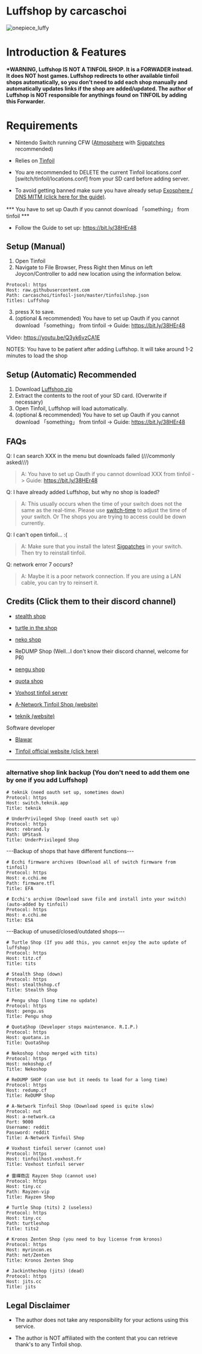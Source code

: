 # Luffshop by carcaschoi

![onepiece_luffy](https://user-images.githubusercontent.com/64573431/154498348-f01ae187-f3af-441a-8334-9711695a23fd.png)

# Introduction & Features

#### *WARNING, Luffshop IS NOT A TINFOIL SHOP. It is a FORWADER instead. It does NOT host games. Luffshop redirects to other available tinfoil shops automatically, so you don't need to add each shop manually and automatically updates links if the shop are added/updated. The author of Luffshop is NOT responsible for anythings found on TINFOIL by adding this Forwarder.

# Requirements

* Nintendo Switch running CFW ([Atmosphere](https://github.com/Atmosphere-NX/Atmosphere/releases) with [Sigpatches](https://github.com/ITotalJustice/patches/releases) recommended)

* Relies on [Tinfoil](https://tinfoil.io) 

* You are recommended to DELETE the current Tinfoil locations.conf [switch/tinfoil/locations.conf] from your SD card before adding server.

* To avoid getting banned make sure you have already setup [Exosphere / DNS MITM (click here for the guide)](https://rentry.org/ExosphereDNSMITM).

*** You have to set up Oauth if you cannot download  「something」  from tinfoil ***
* Follow the Guide to set up: https://bit.ly/38HEr48


## Setup (Manual)

1. Open Tinfoil
2. Navigate to File Browser, Press Right then Minus on left Joycon/Controller to add new location using the information below.
```
Protocol: https
Host: raw.githubusercontent.com
Path: carcaschoi/tinfoil-json/master/tinfoilshop.json
Titles: Luffshop
```
3. press X to save.
4. (optional & recommended) You have to set up Oauth if you cannot download  「something」  from tinfoil -> Guide: https://bit.ly/38HEr48

Video: https://youtu.be/Q3yk6vzCA1E


NOTES: You have to be patient after adding Luffshop. It will take around 1-2 minutes to load the shop


## Setup (Automatic) Recommended

1. Download [Luffshop.zip](https://github.com/carcaschoi/tinfoil-json/raw/main/luffshop.zip)
2. Extract the contents to the root of your SD card. (Overwrite if necessary)
3. Open Tinfoil, Luffshop will load automatically.
4. (optional & recommended) You have to set up Oauth if you cannot download  「something」  from tinfoil -> Guide: https://bit.ly/38HEr48

## FAQs

Q: I can search XXX in the menu but downloads failed (///commonly asked///)

> A: You have to set up Oauth if you cannot download  XXX  from tinfoil -> Guide: https://bit.ly/38HEr48

Q: I have already added Luffshop, but why no shop is loaded?

> A: This usually occurs when the time of your switch does not the same as the real-time. Please use [switch-time](https://github.com/3096/switch-time) to adjust the time of your switch. Or The shops you are trying to access could be down currently.


Q: I can't open tinfoil... :(

> A: Make sure that you install the latest [Sigpatches](https://github.com/ITotalJustice/patches/releases/latest) in your switch. Then try to reinstall tinfoil.


Q: network error 7 occurs?

> A: Maybe it is a poor network connection. If you are using a LAN cable, you can try to reinsert it.


## Credits (Click them to their discord channel)

* [stealth shop](https://discord.gg/EZMAupDvWE)

* [turtle in the shop](https://discord.gg/QFXjFa3Jkh)

* [neko shop](https://discord.gg/pytKu48eMk)

* ReDUMP Shop (Well...I don't know their discord channel, welcome for PR)

* [pengu shop](https://discord.gg/VAadvt9KFH)

* [quota shop](https://discord.gg/kjvT5ah)

* [Voxhost tinfoil server](https://tinfoil.voxhost.fr/discord)


* [A-Network Tinfoil Shop (website)](https://a-network.ca/switch.php)

* [teknik (website)](https://teknik.app)


Software developer

* [Blawar](https://github.com/blawar)

* [Tinfoil official website (click here)](https://tinfoil.io)

---------------------------------------------


### alternative shop link backup (You don't need to add them one by one if you add Luffshop)

```
# teknik (need oauth set up, sometimes down)
Protocol: https
Host: switch.teknik.app
Title: teknik
```


```
# UnderPrivileged Shop (need oauth set up)
Protocol: https
Host: rebrand.ly
Path: UPStash
Title: UnderPrivileged Shop
```

---Backup of shops that have different functions---

```
# Ecchi firmware archives (Download all of switch firmware from tinfoil)
Protocol: https
Host: e.cchi.me
Path: firmware.tfl
Title: EFA
```

```
# Ecchi's archive (Download save file and install into your switch)(auto-added by tinfoil)
Protocol: https
Host: e.cchi.me
Title: ESA
```


---Backup of unused/closed/outdated shops---
```
# Turtle Shop (If you add this, you cannot enjoy the auto update of luffshop)
Protocol: https
Host: titz.cf
Title: tits
```
```
# Stealth Shop (down)
Protocol: https
Host: stealthshop.cf
Title: Stealth Shop
```
```
# Pengu shop (long time no update)
Protocol: https
Host: pengu.us
Title: Pengu shop
```
```
# QuotaShop (Developer stops maintenance. R.I.P.)
Protocol: https
Host: quotanx.in
Title: QuotaShop
```

```
# Nekoshop (shop merged with tits)
Protocol: https
Host: nekoshop.cf
Title: Nekoshop
```

```
# ReDUMP SHOP (can use but it needs to load for a long time)
Protocol: https
Host: redump.cf
Title: ReDUMP Shop
```

```
# A-Network Tinfoil Shop (Download speed is quite slow)
Protocol: nut
Host: a-network.ca
Port: 9000
Username: reddit
Password: reddit
Title: A-Network Tinfoil Shop
```

```
# Voxhost tinfoil server (cannot use)
Protocol: https
Host: tinfoilhost.voxhost.fr
Title: Voxhost tinfoil server
```

```
# 雷禪商店 Rayzen Shop (cannot use)
Protocol: https
Host: tiny.cc
Path: Rayzen-vip
Title: Rayzen Shop
```

```
# Turtle Shop (tits) 2 (useless)
Protocol: https
Host: tiny.cc
Path: turtleshop
Title: tits2
```

```
# Kronos Zenten Shop (you need to buy license from kronos)
Protocol: https
Host: myrincon.es
Path: net/Zenten
Title: Kronos Zenten Shop
```

```
# Jackintheshop (jits) (dead)
Protocol: https
Host: jits.cc
Title: jits
```

## Legal Disclaimer 
- The author does not take any responsibility for your actions using this service.

- The author is NOT affiliated with the content that you can retrieve thank's to any Tinfoil shop.
